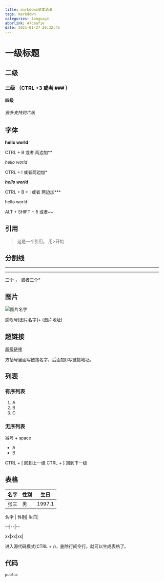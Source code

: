 ```yaml
---
title: markdown基本语法
tags: markdown
categories: language
abbrlink: 47caaf1e
date: 2021-01-27 20:32:45
---
```


<!-- more -->

# 一级标题

## 二级

### 三级 （CTRL +3 或者 ### ）

#### 四级

###### 最多支持到六级



## 字体

**hello world**

CTRL + B 或者 两边加**

*hello world*

CTRL + I 或者两边加* 

***hello world***

CTRL + B + I 或者 两边加***

~~hello world~~

ALT + SHIFT + 5  或者~~ 



## 引用

> 这是一个引用， 用>开始 



## 分割线

---

***

三个-， 或者三个*



## 图片

![图片名字](https://www.w3schools.com/images/w3schools_green.jpg)

感叹号[图片名字]+ (图片地址)



## 超链接

[超级链接](https://kubernetes.io/docs/concepts/services-networking/service/#ips-and-vips)

方括号里面写链接名字，后面加()写链接地址。

## 列表

### 有序列表

1. A
2. B
3. C

### 无序列表

减号 + space

- A
- B

CTRL + [  回到上一级
CTRL + ]  回到下一级



## 表格

| 名字 | 性别 | 生日   |
| ---- | ---- | ------ |
| 张三 | 男   | 1997.1 |

名字 | 性别| 生日|

--|--|--

xx|xx|xx|

进入源代码模式(CTRL + /)，删除行间空行，就可以生成表格了。

## 代码

```shell
public
```
